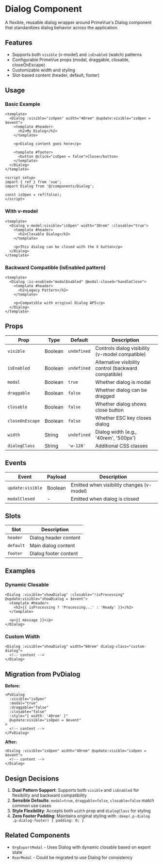 # Dialog Component

A flexible, reusable dialog wrapper around PrimeVue's Dialog component that standardizes dialog behavior across the application.

## Features

- Supports both `visible` (v-model) and `isEnabled` (watch) patterns
- Configurable PrimeVue props (modal, draggable, closable, closeOnEscape)
- Customizable width and styling
- Slot-based content (header, default, footer)

## Usage

### Basic Example

```vue
<template>
  <Dialog :visible="isOpen" width="40rem" @update:visible="isOpen = $event">
    <template #header>
      <h2>My Dialog</h2>
    </template>

    <p>Dialog content goes here</p>

    <template #footer>
      <button @click="isOpen = false">Close</button>
    </template>
  </Dialog>
</template>

<script setup>
import { ref } from 'vue';
import Dialog from '@/components/Dialog';

const isOpen = ref(false);
</script>
```

### With v-model

```vue
<template>
  <Dialog v-model:visible="isOpen" width="30rem" :closable="true">
    <template #header>
      <h2>Closable Dialog</h2>
    </template>

    <p>This dialog can be closed with the X button</p>
  </Dialog>
</template>
```

### Backward Compatible (isEnabled pattern)

```vue
<template>
  <Dialog :is-enabled="modalEnabled" @modal-closed="handleClose">
    <template #header>
      <h2>Legacy Pattern</h2>
    </template>

    <p>Compatible with original Dialog API</p>
  </Dialog>
</template>
```

## Props

| Prop            | Type    | Default     | Description                                          |
| --------------- | ------- | ----------- | ---------------------------------------------------- |
| `visible`       | Boolean | `undefined` | Controls dialog visibility (v-model compatible)      |
| `isEnabled`     | Boolean | `undefined` | Alternative visibility control (backward compatible) |
| `modal`         | Boolean | `true`      | Whether dialog is modal                              |
| `draggable`     | Boolean | `false`     | Whether dialog can be dragged                        |
| `closable`      | Boolean | `false`     | Whether dialog shows close button                    |
| `closeOnEscape` | Boolean | `false`     | Whether ESC key closes dialog                        |
| `width`         | String  | `undefined` | Dialog width (e.g., '40rem', '500px')                |
| `dialogClass`   | String  | `'w-128'`   | Additional CSS classes                               |

## Events

| Event            | Payload | Description                               |
| ---------------- | ------- | ----------------------------------------- |
| `update:visible` | Boolean | Emitted when visibility changes (v-model) |
| `modalClosed`    | -       | Emitted when dialog is closed             |

## Slots

| Slot      | Description           |
| --------- | --------------------- |
| `header`  | Dialog header content |
| `default` | Main dialog content   |
| `footer`  | Dialog footer content |

## Examples

### Dynamic Closable

```vue
<Dialog :visible="showDialog" :closable="!isProcessing" @update:visible="showDialog = $event">
  <template #header>
    <h2>{{ isProcessing ? 'Processing...' : 'Ready' }}</h2>
  </template>
  
  <p>{{ message }}</p>
</Dialog>
```

### Custom Width

```vue
<Dialog :visible="showDialog" width="60rem" dialog-class="custom-dialog">
  <!-- content -->
</Dialog>
```

## Migration from PvDialog

**Before:**

```vue
<PvDialog
  :visible="isOpen"
  :modal="true"
  :draggable="false"
  :closable="false"
  :style="{ width: '40rem' }"
  @update:visible="isOpen = $event"
>
  <!-- content -->
</PvDialog>
```

**After:**

```vue
<Dialog :visible="isOpen" width="40rem" @update:visible="isOpen = $event">
  <!-- content -->
</Dialog>
```

## Design Decisions

1. **Dual Pattern Support**: Supports both `visible` and `isEnabled` for flexibility and backward compatibility
2. **Sensible Defaults**: `modal=true`, `draggable=false`, `closable=false` match common use cases
3. **Style Flexibility**: Accepts both `width` prop and `dialogClass` for styling
4. **Zero Footer Padding**: Maintains original styling with `:deep(.p-dialog .p-dialog-footer) { padding: 0; }`

## Related Components

- `OrgExportModal` - Uses Dialog with dynamic closable based on export state
- `RoarModal` - Could be migrated to use Dialog for consistency
